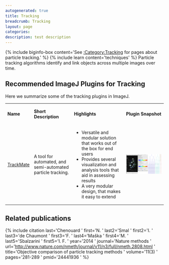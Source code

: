 ```yaml
---
autogenerated: true
title: Tracking
breadcrumb: Tracking
layout: page
categories: 
description: test description
---
```


{% include biginfo-box content='See [:Category:Tracking](_Category_Tracking ) for pages about particle tracking.' %} {% include learn content='techniques' %} Particle tracking algorithms identify and link objects across multiple images over time.

## Recommended ImageJ Plugins for Tracking

Here we summarize some of the tracking plugins in ImageJ.

<table>
<tbody>
<tr class="odd">
<td><p><strong>Name</strong></p></td>
<td><p><strong>Short Description</strong></p></td>
<td><p><strong>Highlights</strong></p></td>
<td><p><strong>Plugin Snapshot</strong></p></td>
</tr>
<tr class="even">
<td><p><a href="https://imagej.net/TrackMate">TrackMate</a></p></td>
<td><p>A tool for automated, and semi-automated particle tracking.</p></td>
<td><ul>
<li>Versatile and modular solution that works out of the box for end users</li>
<li>Provides several visualization and analysis tools that aid in assessing results</li>
<li>A very modular design, that makes it easy to extend</li>
</ul></td>
<td><p><img src="/images/pages/TrackMateGUI.png" width="500"/></p></td>
</tr>
</tbody>
</table>

## Related publications

{% include citation last='Chenouard ' first='N. ' last2='Smal ' first2='I. ' last3='de Chaumont ' first3='F. ' last4='Maška ' first4='M. ' last5='Sbalzarini ' first5='I. F. ' year='2014 ' journal='Nature methods ' url='http://www.nature.com/nmeth/journal/v11/n3/full/nmeth.2808.html ' title='Objective comparison of particle tracking methods ' volume='11(3) ' pages='281-289 ' pmid='24441936 ' %}

